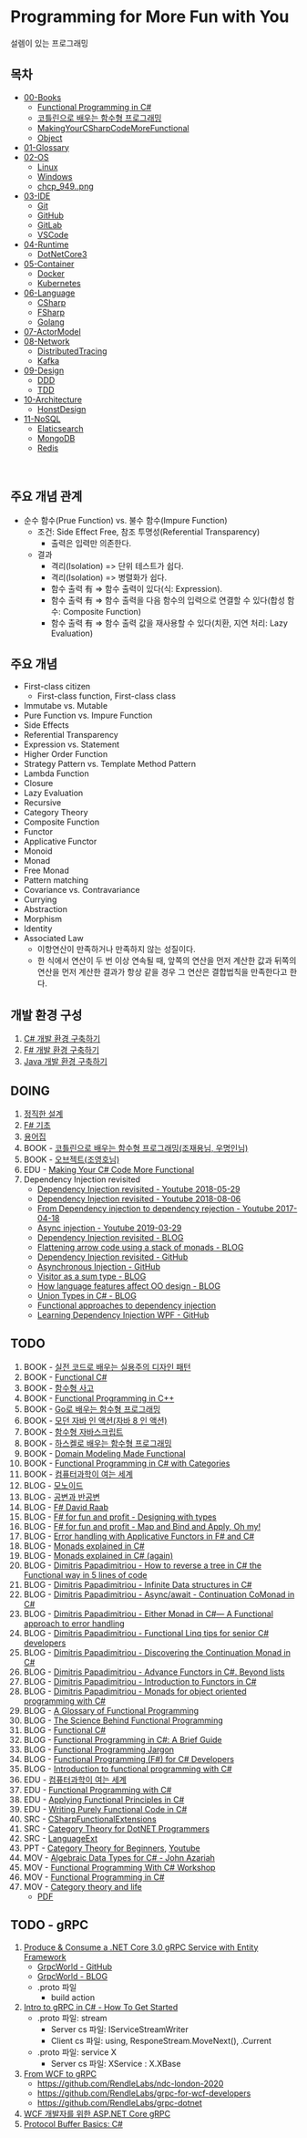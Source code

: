 # Programming for More Fun with You
설렘이 있는 프로그래밍

## 목차 

* [00-Books](.\00-Books)
  * [Functional Programming in C#](.\00-Books\FpInCSharp)
  * [코틀린으로 배우는 함수형 프로그래밍](.\00-Books\LearnFunctionalProgrammingWithKotlin)
  * [MakingYourCSharpCodeMoreFunctional](.\00-Books\MakingYourCSharpCodeMoreFunctional)
  * [Object](.\00-Books\Object)
* [01-Glossary](.\01-Glossary)
* [02-OS](.\02-OS)
  * [Linux](.\02-OS\Linux)
  * [Windows](.\02-OS\Windows)
  * [chcp_949..png](.\Learning-FunctionalProgramming\02-OS\chcp_949..png)
* [03-IDE](.\03-IDE)
  * [Git](.\03-IDE\Git)
  * [GitHub](.\03-IDE\GitHub)
  * [GitLab](.\03-IDE\GitLab)
  * [VSCode](.\03-IDE\VSCode)
* [04-Runtime](.\04-Runtime)
  * [DotNetCore3](.\04-Runtime\DotNetCore3)
* [05-Container](.\05-Container)
  * [Docker](.\05-Container\Docker)
  * [Kubernetes](.\05-Container\Kubernetes)
* [06-Language](.\06-Language)
  * [CSharp](.\06-Language\CSharp)
  * [FSharp](.\06-Language\FSharp)
  * [Golang](.\06-Language\Golang)
* [07-ActorModel](.\07-ActorModel)
* [08-Network](.\08-Network)
  * [DistributedTracing](.\08-Network\DistributedTracing)
  * [Kafka](.\08-Network\Kafka)
* [09-Design](.\09-Design)
  * [DDD](.\09-Design\DDD)
  * [TDD](.\09-Design\TDD)
* [10-Architecture](.\10-Architecture)
  * [HonstDesign](.\10-Architecture\HonstDesign)
* [11-NoSQL](.\11-NoSQL)
  * [Elaticsearch](.\11-NoSQL\Elaticsearch)
  * [MongoDB](.\11-NoSQL\MongoDB)
  * [Redis](.\11-NoSQL\Redis)


<br/>

## 주요 개념 관계

- 순수 함수(Prue Function) vs. 불수 함수(Impure Function)
  - 조건: Side Effect Free, 참조 투명성(Referential Transparency)
    - 출력은 입력만 의존한다.
  - 결과
    - 격리(Isolation) => 단위 테스트가 쉽다.
    - 격리(Isolation) => 병렬화가 쉽다.
    - 함수 출력 有 => 함수 출력이 있다(식: Expression).
    - 함수 출력 有 => 함수 출력을 다음 함수의 입력으로 연결할 수 있다(합성 함수: Composite Function)
    - 함수 출력 有 => 함수 출력 값을 재사용할 수 있다(치환, 지연 처리: Lazy Evaluation)
    

## 주요 개념

- First-class citizen
  - First-class function, First-class class
- Immutabe vs. Mutable
- Pure Function vs. Impure Function
- Side Effects
- Referential Transparency
- Expression vs. Statement
- Higher Order Function
- Strategy Pattern vs. Template Method Pattern
- Lambda Function
- Closure
- Lazy Evaluation
- Recursive
- Category Theory
- Composite Function
- Functor
- Applicative Functor
- Monoid
- Monad
- Free Monad
- Pattern matching
- Covariance vs. Contravariance
- Currying
- Abstraction
- Morphism
- Identity
- Associated Law
  - 이항연산이 만족하거나 만족하지 않는 성질이다.
  - 한 식에서 연산이 두 번 이상 연속될 때, 앞쪽의 연산을 먼저 계산한 값과 뒤쪽의 연산을 먼저 계산한 결과가 항상 같을 경우 그 연산은 결합법칙을 만족한다고 한다.

## 개발 환경 구성

1. [C# 개발 환경 구축하기](./Environment/Setup-CSharp.md)
1. [F# 개발 환경 구축하기](./Environment/Setup-FSharp.md)
1. [Java 개발 환경 구축하기](./Environment/Setup-Java.md)

## DOING

1. [정직한 설계](./HonstDesign)
1. [F# 기초](./Fundamentals/FSharp/FSharpWorkshop)
1. [용어집](./Glossaries)
1. BOOK - [코틀린으로 배우는 함수형 프로그래밍(조재용님, 우명인님)](./Books/01-LearnFunctionalProgrammingWithKotlin)
1. BOOK - [오브젝트(조영호님)](./Books/02-Object)
1. EDU - [Making Your C# Code More Functional](./Edu/MakingYourCSharpCodeMoreFunctional)
1. Dependency Injection revisited
   - [Dependency Injection revisited - Youtube 2018-05-29](https://www.youtube.com/watch?v=4hvIwRHylj0)
   - [Dependency Injection revisited - Youtube 2018-08-06](https://www.youtube.com/watch?v=qBYVW4ghMi8)
   - [From Dependency injection to dependency rejection - Youtube 2017-04-18](https://www.youtube.com/watch?v=cxs7oLGrxQ4)
   - [Async injection - Youtube 2019-03-29](https://www.youtube.com/watch?v=BsavoQWAVqM)
   - [Dependency Injection revisited - BLOG](https://blog.ploeh.dk/2018/07/24/dependency-injection-revisited/)
   - [Flattening arrow code using a stack of monads - BLOG](https://blog.ploeh.dk/2018/07/30/flattening-arrow-code-using-a-stack-of-monads/)
   - [Dependency Injection revisited - GitHub](https://github.com/ploeh/dependency-injection-revisited)
   - [Asynchronous Injection - GitHub](https://github.com/ploeh/asynchronous-injection)
   - [Visitor as a sum type - BLOG](https://blog.ploeh.dk/2018/06/25/visitor-as-a-sum-type/)
   - [How language features affect OO design - BLOG](https://medium.com/ingeniouslysimple/how-language-features-affect-oo-design-237cfc850752)
   - [Union Types in C# - BLOG](http://boustrophedonic.com/blog/2012/10/21/union-types-in-csharp/)
   - [Functional approaches to dependency injection](https://fsharpforfunandprofit.com/posts/dependency-injection-1/)
   - [Learning Dependency Injection WPF - GitHub](https://github.com/jeremybytes/learning-dependency-injection)

## TODO

1. BOOK - [실전 코드로 배우는 실용주의 디자인 패턴](http://www.yes24.com/Product/goods/34572809)
1. BOOK - [Functional C#](http://www.yes24.com/Product/Goods/69669484?scode=032&OzSrank=20)
1. BOOK - [함수형 사고](http://www.yes24.com/24/UsedShop/Goods/29029252?scode=048_002)
1. BOOK - [Functional Programming in C++](http://www.yes24.com/Product/Goods/77275593?scode=032&OzSrank=16)
1. BOOK - [Go로 배우는 함수형 프로그래밍](http://www.yes24.com/Product/Goods/73293439?scode=032&OzSrank=2)
1. BOOK - [모던 자바 인 액션(자바 8 인 액션)](http://www.yes24.com/Product/Goods/77125987?scode=032&OzSrank=14)
1. BOOK - [함수형 자바스크립트](http://www.yes24.com/24/UsedShop/Goods/58181696?scode=048_002)
1. BOOK - [하스켈로 배우는 함수형 프로그래밍](http://www.yes24.com/Product/Goods/19842361?scode=032&OzSrank=5)
1. BOOK - [Domain Modeling Made Functional](https://pragprog.com/book/swdddf/domain-modeling-made-functional)
1. BOOK - [Functional Programming in C# with Categories](https://leanpub.com/functional-programming-in-cSharp-with-categories)
1. BOOK - [컴퓨터과학이 여는 세계](http://www.yes24.com/Product/Goods/17976737)
1. BLOG - [모노이드](https://sojin.io/article/%EB%AA%A8%EB%85%B8%EC%9D%B4%EB%93%9C/)
1. BLOG - [공변과 반공변](https://sojin.io/article/%EA%B3%B5%EB%B3%80%EA%B3%BC-%EB%B0%98%EA%B3%B5%EB%B3%80)
1. BLOG - [F# David Raab](http://sidburn.github.io/Series)
1. BLOG - [F# for fun and profit - Designing with types](https://fsharpforfunandprofit.com/series/designing-with-types.html)
1. BLOG - [F# for fun and profit - Map and Bind and Apply, Oh my!](https://fsharpforfunandprofit.com/series/map-and-bind-and-apply-oh-my.html)
1. BLOG - [Error handling with Applicative Functors in F# and C#](https://blog.leifbattermann.de/2015/09/12/error-handling-with-applicative-functors-in-f-and-c/)
1. BLOG - [Monads explained in C#](https://mikhail.io/2016/01/monads-explained-in-csharp/)
1. BLOG - [Monads explained in C# (again)](https://mikhail.io/2018/07/monads-explained-in-csharp-again/)
1. BLOG - [Dimitris Papadimitriou - How to reverse a tree in C# the Functional way in 5 lines of code](https://medium.com/@dimpapadim3/how-to-reverse-a-tree-in-c-the-functional-way-in-5-lines-of-code-130c9cddcb5b)
1. BLOG - [Dimitris Papadimitriou - Infinite Data structures in C#](https://medium.com/@dimpapadim3/infinite-data-structures-in-c-b3655386befe)
1. BLOG - [Dimitris Papadimitriou - Async/await - Continuation CoMonad in C#](https://medium.com/@dimpapadim3/async-await-continuation-comonad-in-c-558a644eb4ef)
1. BLOG - [Dimitris Papadimitriou - Either Monad in C#— A Functional approach to error handling](https://medium.com/@dimpapadim3/either-is-a-common-type-in-functional-languages-94b86eea325c)
1. BLOG - [Dimitris Papadimitriou - Functional Linq tips for senior C# developers](https://medium.com/@dimpapadim3/functional-linq-tips-for-senior-c-developers-bfb869547610)
1. BLOG - [Dimitris Papadimitriou - Discovering the Continuation Monad in C#](https://medium.com/@dimpapadim3/deriving-continuation-monad-from-callbacks-23d74e8331d0)
1. BLOG - [Dimitris Papadimitriou - Advance Functors in C#. Beyond lists](https://medium.com/@dimpapadim3/advance-functors-and-design-patterns-with-c-fba9c9cae0f9)
1. BLOG - [Dimitris Papadimitriou - Introduction to Functors in C#](https://medium.com/@dimpapadim3/introduction-to-functors-in-c-1e6b434c85ae)
1. BLOG - [Dimitris Papadimitriou - Monads for object oriented programming with C#](https://medium.com/@dimpapadim3/monads-in-oop-with-c-a4ec11f1f9d9)
1. BLOG - [A Glossary of Functional Programming](http://degoes.net/articles/fp-glossary)
1. BLOG - [The Science Behind Functional Programming](https://www.47deg.com/blog/science-behind-functional-programming/)
1. BLOG - [Functional C#](https://weblogs.asp.net/dixin/Tags/Functional%20C%23)
1. BLOG - [Functional Programming in C#: A Brief Guide](http://hamidmosalla.com/2019/04/25/functional-programming-in-c-sharp-a-brief-guide/)
1. BLOG - [Functional Programming Jargon](https://github.com/hemanth/functional-programming-jargon#arity)
1. BLOG - [Functional Programming (F#) for C# Developers](https://www.dotnetcurry.com/csharp/1384/functional-programming-fsharp-for-csharp-developers)
1. BLOG - [Introduction to functional programming with C#](https://medium.com/@naveenrtr/introduction-to-functional-programming-with-c-b167f15221e1)
1. EDU - [컴퓨터과학이 여는 세계](https://www.youtube.com/watch?v=HTWSPoDLmHI&list=PL0Nf1KJu6Ui7yoc9RQ2TiiYL9Z0MKoggH)
1. EDU - [Functional Programming with C#](https://www.pluralsight.com/courses/functional-programming-csharp)
1. EDU - [Applying Functional Principles in C#](https://www.pluralsight.com/courses/csharp-applying-functional-principles)
1. EDU - [Writing Purely Functional Code in C#](https://www.pluralsight.com/courses/writing-purely-functional-code-csharp)
1. SRC - [CSharpFunctionalExtensions](https://github.com/vkhorikov/CSharpFunctionalExtensions)
1. SRC - [Category Theory for DotNET Programmers](https://github.com/cboudereau/category-theory-for-dotnet-programmers)
1. SRC - [LanguageExt](https://github.com/louthy/language-ext)
1. PPT - [Category Theory for Beginners](https://www.slideshare.net/kenbot/category-theory-for-beginners), [Youtube](https://www.youtube.com/watch?v=jDhMDgU7Koc)
1. MOV - [Algebraic Data Types for C# - John Azariah](https://www.youtube.com/watch?v=CUdp1XGwRng&list=PL03Lrmd9CiGdch9Ul3PynPDZcZ18sz9KV&index=39)
1. MOV - [Functional Programming With C# Workshop](https://www.youtube.com/watch?v=OPxyomlxP4o)
1. MOV - [Functional Programming in C#](https://channel9.msdn.com/Shows/Visual-Studio-Toolbox/Functional-Programming-in-CSharp)
1. MOV - [Category theory and life](https://www.youtube.com/watch?v=ho7oagHeqNc)
   - [PDF](https://slides.yowconference.com/yowlambdajam2018/Cheng-CategoryTheoryandLife.pdf)

## TODO - gRPC
1. [Produce & Consume a .NET Core 3.0 gRPC Service with Entity Framework](https://www.youtube.com/watch?v=Xh47x_C-aMM)
   - [GrpcWorld - GitHub](https://github.com/medhatelmasry/GrpcWorld)
   - [GrpcWorld - BLOG](http://blog.medhat.ca/2019/10/producing-consuming-net-core-30-grpc-db.html) 
   - .proto 파일
     - build action 
1. [Intro to gRPC in C# - How To Get Started](https://www.youtube.com/watch?v=QyxCX2GYHxk)
   - .proto 파일: stream 
     - Server cs 파일: IServiceStreamWriter
     - Client cs 파일: using, ResponeStream.MoveNext(), .Current 
   - .proto 파일: service X 
     - Server cs 파일: XService : X.XBase
1. [From WCF to gRPC](https://www.youtube.com/watch?v=76X9oo-LlUY)
   - https://github.com/RendleLabs/ndc-london-2020
   - https://github.com/RendleLabs/grpc-for-wcf-developers
   - https://github.com/RendleLabs/grpc-dotnet
1. [WCF 개발자를 위한 ASP.NET Core gRPC](https://docs.microsoft.com/ko-kr/dotnet/architecture/grpc-for-wcf-developers/)
1. [Protocol Buffer Basics: C#](https://developers.google.com/protocol-buffers/docs/csharptutorial) 


